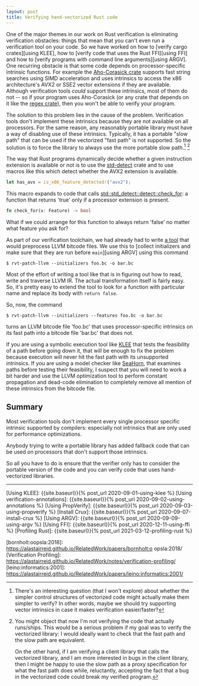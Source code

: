```yaml
---
layout: post
title: Verifying hand-vectorized Rust code
---
```


One of the major themes in our work on Rust verification is
eliminating verification obstacles: things that mean that you
can't even run a verification tool on your code.
So we have worked on how to [verify cargo crates][using KLEE],
how to [verify code that uses the Rust FFI][using FFI]
and how to [verify programs with command line arguments][using ARGV].
One recurring obstacle is that some code depends on processor-specific
intrinsic functions.
For example the [Aho-Corasick crate] supports fast string searches
using SIMD acceleration and uses intrinsics to access the x86 architecture's
AVX2 or SSE2 vector extensions if they are available.
Although verification tools *could* support these intrinsics,
most of them do not -- so if your program uses Aho-Corasick (or
any crate that depends on it like the [regex crate]), then you won't be
able to verify your program.

The solution to this problem lies in the cause of the problem.
Verification tools don't implement these intrinsics because they
are not available on all processors.
For the same reason, any reasonably portable library must have a way
of disabling use of these intrinsics.  Typically, it has a portable "slow path"
that can be used if the vectorized "fast path" is not supported.
So the solution is to force the library to always use the more
portable slow path.[^is-it-slow] [^but-youre-not-verifying-the-real-code]

[^is-it-slow]:
    There's an interesting question (that I won't explore)
    about whether the simpler control structures of vectorized
    code might actually make them simpler to verify?
    In other words, maybe we should try supporting
    vector intrinsics in case it makes verification easier/faster?

[^but-youre-not-verifying-the-real-code]:
    You might object that now I'm not verifying the code that actually runs/ships.
    This would be a serious problem if my goal was to verify the
    vectorized library: I would ideally want to check that the fast path
    and the slow path are equivalent.

    On the other hand, if I am verifying a client library that calls the vectorized library,
    and I am more interested in bugs in the client library, then
    I might be happy to use the slow path as a proxy specification
    for what the fast path does while, reluctantly, accepting the fact
    that a bug in the vectorized code could break my verified program.

The way that Rust programs dynamically decide whether a given instruction
extension is available or not is to use the [std-detect] crate
and to use macros like this which detect whether the AVX2 extension
is available.

``` rust
let has_avx = is_x86_feature_detected!("avx2");
```

This macro expands to code that calls [std::std_detect::detect::check_for]:
a function that returns 'true' only if a processor extension is present.

``` rust
fn check_for(x: Feature) -> bool
```

What if we could arrange for this function to always return 'false'
no matter what feature you ask for?

As part of our verification toolchain, we had already had to write
[a tool][rvt-patch-llvm] that would preprocess LLVM bitcode files.
We use this to [collect initializers and make sure that they are run
before `main`][using ARGV] using this command

``` shell
$ rvt-patch-llvm --initializers foo.bc -o bar.bc
```

Most of the effort of writing a tool like that is in figuring out how to read,
write and traverse LLVM IR.  The actual transformation itself is fairly easy.
So, it's pretty easy to extend the tool to look for a function with particular
name and replace its body with `return false`.

So, now, the command

``` shell
$ rvt-patch-llvm --initializers --features foo.bc -o bar.bc
```

turns an LLVM bitcode file 'foo.bc' that uses processor-specific intrinsics
on its fast path into a bitcode file 'bar.bc' that does not.

If you are using a symbolic execution tool like [KLEE] that tests the feasibility of a
path before going down it, that will be enough to fix
the problem because execution will never hit the fast path with its unsupported intrinsics.
If you are using a model checker like [SeaHorn], that examines paths before testing their
feasibility, I suspect that you will need to work a bit harder and
use the LLVM optimization tool to perform constant propagation and dead-code
elimination to completely remove all mention of these intrinsics from the bitcode file.

## Summary

Most verification tools don't implement every single processor specific intrinsic supported
by compilers: especially not intrinsics that are only used for performance optimizations.

Anybody trying to write a portable library has added fallback code that can be used on processors
that don't support those intrinsics.

So all you have to do is ensure that the verifier only has to consider the
portable version of the code and you can verify code that uses hand-vectorized libraries.

------------------

[aho-corasick crate]:             https://crates.io/crates/aho-corasick/
[CC-rs crate]:                    https://github.com/alexcrichton/cc-rs/
[Cargo build scripts]:            https://doc.rust-lang.org/cargo/reference/build-scripts.html
[Clang]:                          https://clang.llvm.org/
[Crux-MIR]:                       https://github.com/GaloisInc/mir-verifier/
[Docker]:                         https://www.docker.com/
[GraalVM and Rust]:               https://michaelbh.com/blog/graalvm-and-rust-1/
[Hypothesis]:                     https://hypothesis.works/
[kcachegrind]:                    https://kcachegrind.github.io/html/Home.html
[KLEE]:                           https://klee.github.io/
[Linux driver verification]:      http://linuxtesting.org/ldv/
[LLVM]:                           https://llvm.org/
[MIR blog post]:                  https://blog.rust-lang.org/2016/04/19/MIR.html
[PropTest book]:                  https://altsysrq.github.io/proptest-book/intro.html
[PropTest]:                       https://github.com/AltSysrq/proptest/
[regex crate]:                    https://crates.io/crates/regex
[Rust benchmarks]:                https://github.com/soarlab/rust-benchmarks/
[Rust port of QuickCheck]:        https://github.com/burntsushi/quickcheck/
[Rust's runtime]:                 https://blog.mgattozzi.dev/rusts-runtime/
[SeaHorn]:                        https://seahorn.github.io/
[SMACK]:                          https://smackers.github.io/
[SV-COMP]:                        https://sv-comp.sosy-lab.org/2020/rules.php
[std-detect]:                     https://docs.rs/std_detect/0.1.5/std_detect/
[std::std_detect::detect::check_for]: https://stdrs.dev/nightly/x86_64-pc-windows-gnu/std/std_detect/detect/fn.check_for.html
[std::env::args source code]:     https://github.com/rust-lang/rust/blob/master/library/std/src/sys/unix/args.rs

[RVT git repo]:                   {{site.gitrepo}}/
[cargo-verify source]:            {{site.gitrepo}}blob/main/cargo-verify/
[compatibility-test]:             {{site.gitrepo}}blob/main/compatibility-test/src
[demos/simple/ffi directory]:     {{site.gitrepo}}blob/main/demos/simple/ffi/
[CONTRIBUTING]:                   {{site.gitrepo}}blob/main/CONTRIBUTING.md
[LICENSE-APACHE]:                 {{site.gitrepo}}blob/main/LICENSE-APACHE
[LICENSE-MIT]:                    {{site.gitrepo}}blob/main/LICENSE-MIT
[regex bottleneck]:               {{site.gitrepo}}blob/main/demos/bottlenecks/regex/src/main.rs
[rust2calltree]:                  {{site.gitrepo}}tree/main/rust2calltree
[rvt-patch-llvm]:                 {{site.gitrepo}}tree/main/rvt-patch-llvm

[Using KLEE]:                     {{site.baseurl}}{% post_url 2020-09-01-using-klee %}
[Using verification-annotations]: {{site.baseurl}}{% post_url 2020-09-02-using-annotations %}
[Using PropVerify]:               {{site.baseurl}}{% post_url 2020-09-03-using-propverify %}
[Install Crux]:                   {{site.baseurl}}{% post_url 2020-09-07-install-crux %}
[Using ARGV]:                     {{site.baseurl}}{% post_url 2020-09-09-using-argv %}
[Using FFI]:                      {{site.baseurl}}{% post_url 2020-12-11-using-ffi %}
[Profiling Rust]:                 {{site.baseurl}}{% post_url 2021-03-12-profiling-rust %}

[Measuring coverage]:             http://ccadar.blogspot.com/2020/07/measuring-coverage-achieved-by-symbolic.html
[KLEE testing CoreUtils]:         https://klee.github.io/tutorials/testing-coreutils/
[galea:arxiv:2018]:               https://alastairreid.github.io/RelatedWork/papers/galea:arxiv:2018/
[bornholt:oopsla:2018]:           https://alastairreid.github.io/RelatedWork/papers/bornholt:o opsla:2018/
[Verification Profiling]:         https://alastairreid.github.io/RelatedWork/notes/verification-profiling/
[leino:informatics:2001]:         https://alastairreid.github.io/RelatedWork/papers/leino:informatics:2001/

[Rust design for testability]:    https://alastairreid.github.io/rust-testability/
[Rust testing or verification]:   https://alastairreid.github.io/why-not-both/
[Verification competitions]:      https://alastairreid.github.io/verification-competitions/
